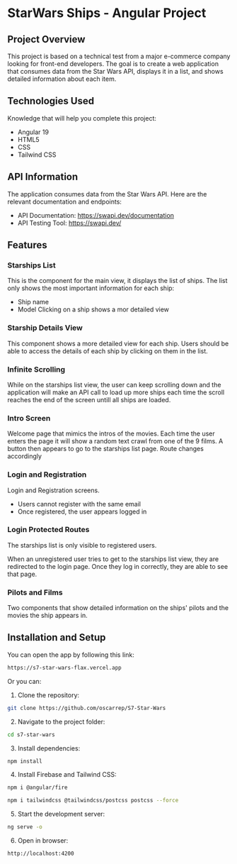 # StarWars Ships - Angular Project

## Project Overview
This project is based on a technical test from a major e-commerce company looking for front-end developers. The goal is to create a web application that consumes data from the Star Wars API, displays it in a list, and shows detailed information about each item.

## Technologies Used
Knowledge that will help you complete this project:
- Angular 19
- HTML5
- CSS
- Tailwind CSS

## API Information
The application consumes data from the Star Wars API. Here are the relevant documentation and endpoints:

- API Documentation: https://swapi.dev/documentation
- API Testing Tool: https://swapi.dev/

## Features

### Starships List
This is the component for the main view, it displays the list of ships. The list only shows the most important information for each ship:
- Ship name
- Model
Clicking on a ship shows a mor detailed view

### Starship Details View
This component shows a more detailed view for each ship. Users should be able to access the details of each ship by clicking on them in the list.

### Infinite Scrolling
While on the starships list view, the user can keep scrolling down and the application will make an API call to load up more ships each time the scroll reaches the end of the screen untill all ships are loaded.

### Intro Screen
Welcome page that mimics the intros of the movies. Each time the user enters the page it will show a random text crawl from one of the 9 films. A button then appears to go to the starships list page. Route changes accordingly

### Login and Registration
Login and Registration screens.
- Users cannot register with the same email
- Once registered, the user appears logged in

### Login Protected Routes
The starships list is only visible to registered users.

When an unregistered user tries to get to the starships list view, they are redirected to the login page. Once they log in correctly, they are able to see that page.

### Pilots and Films
Two components that show detailed information on the ships' pilots and the movies the ship appears in.

## Installation and Setup
You can open the app by following this link:
```bash
https://s7-star-wars-flax.vercel.app
```
Or you can:

1. Clone the repository:

```bash
git clone https://github.com/oscarrep/S7-Star-Wars
```
2. Navigate to the project folder:
```bash
cd s7-star-wars
```
3. Install dependencies:
```bash
npm install
```
4. Install Firebase and Tailwind CSS:
```bash
npm i @angular/fire
```
```bash
npm i tailwindcss @tailwindcss/postcss postcss --force
```
5. Start the development server:
```bash
ng serve -o
```
6. Open in browser:
```bash
http://localhost:4200
```
